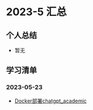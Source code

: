 # 2023-5 汇总
## 个人总结
* 暂无

## 学习清单
### 2023-05-23
* [Docker部署chatgpt_academic](./2023-05-23/Docker%E9%83%A8%E7%BD%B2chatgpt_academic.md)
